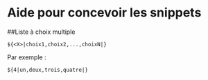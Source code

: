 # Aide pour concevoir les snippets


##Liste à choix multiple

    ${<X>|choix1,choix2,...,choixN|}
  
Par exemple&nbsp;:

    ${4|un,deux,trois,quatre|}

#